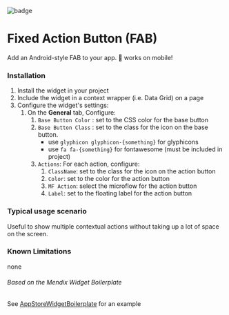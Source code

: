 ![badge](https://img.shields.io/badge/mendix-5.19.0-green.svg)

# Fixed Action Button (FAB)

Add an Android-style FAB to your app.
📱 works on mobile!

### Installation

1. Install the widget in your project
2. Include the widget in a context wrapper (i.e. Data Grid) on a page
3. Configure the widget's settings:
    1. On the **General** tab, Configure:
        1. `Base Button Color` : set to the CSS color for the base button
        2. `Base Button Class` : set to the class for the icon on the base button. 
            - use `glyphicon glyphicon-{something}` for glyphicons
            - use `fa fa-{something}` for fontawesome (must be included in project)
        3. `Actions`: For each action, configure:
            1. `ClassName`: set to the class for the icon on the action button
            2. `Color`: set to the color for the action button
            3. `MF Action`: select the microflow for the action button
            4. `Label`: set to the floating label for the action button
    

### Typical usage scenario

Useful to show multiple contextual actions without taking up a lot of space on the screen.

### Known Limitations

none

###### Based on the Mendix Widget Boilerplate

See [AppStoreWidgetBoilerplate](https://github.com/mendix/AppStoreWidgetBoilerplate/) for an example